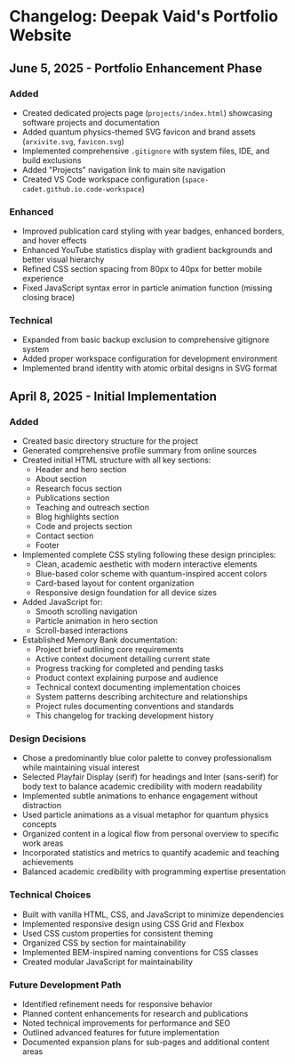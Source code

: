 # Changelog: Deepak Vaid's Portfolio Website

## June 5, 2025 - Portfolio Enhancement Phase

### Added
- Created dedicated projects page (`projects/index.html`) showcasing software projects and documentation
- Added quantum physics-themed SVG favicon and brand assets (`arxivite.svg`, `favicon.svg`)
- Implemented comprehensive `.gitignore` with system files, IDE, and build exclusions
- Added "Projects" navigation link to main site navigation
- Created VS Code workspace configuration (`space-cadet.github.io.code-workspace`)

### Enhanced
- Improved publication card styling with year badges, enhanced borders, and hover effects
- Enhanced YouTube statistics display with gradient backgrounds and better visual hierarchy
- Refined CSS section spacing from 80px to 40px for better mobile experience
- Fixed JavaScript syntax error in particle animation function (missing closing brace)

### Technical
- Expanded from basic backup exclusion to comprehensive gitignore system
- Added proper workspace configuration for development environment
- Implemented brand identity with atomic orbital designs in SVG format

## April 8, 2025 - Initial Implementation

### Added
- Created basic directory structure for the project
- Generated comprehensive profile summary from online sources
- Created initial HTML structure with all key sections:
  - Header and hero section
  - About section
  - Research focus section
  - Publications section
  - Teaching and outreach section
  - Blog highlights section
  - Code and projects section
  - Contact section
  - Footer
- Implemented complete CSS styling following these design principles:
  - Clean, academic aesthetic with modern interactive elements
  - Blue-based color scheme with quantum-inspired accent colors
  - Card-based layout for content organization
  - Responsive design foundation for all device sizes
- Added JavaScript for:
  - Smooth scrolling navigation
  - Particle animation in hero section
  - Scroll-based interactions
- Established Memory Bank documentation:
  - Project brief outlining core requirements
  - Active context document detailing current state
  - Progress tracking for completed and pending tasks
  - Product context explaining purpose and audience
  - Technical context documenting implementation choices
  - System patterns describing architecture and relationships
  - Project rules documenting conventions and standards
  - This changelog for tracking development history

### Design Decisions
- Chose a predominantly blue color palette to convey professionalism while maintaining visual interest
- Selected Playfair Display (serif) for headings and Inter (sans-serif) for body text to balance academic credibility with modern readability
- Implemented subtle animations to enhance engagement without distraction
- Used particle animations as a visual metaphor for quantum physics concepts
- Organized content in a logical flow from personal overview to specific work areas
- Incorporated statistics and metrics to quantify academic and teaching achievements
- Balanced academic credibility with programming expertise presentation

### Technical Choices
- Built with vanilla HTML, CSS, and JavaScript to minimize dependencies
- Implemented responsive design using CSS Grid and Flexbox
- Used CSS custom properties for consistent theming
- Organized CSS by section for maintainability
- Implemented BEM-inspired naming conventions for CSS classes
- Created modular JavaScript for maintainability

### Future Development Path
- Identified refinement needs for responsive behavior
- Planned content enhancements for research and publications
- Noted technical improvements for performance and SEO
- Outlined advanced features for future implementation
- Documented expansion plans for sub-pages and additional content areas
